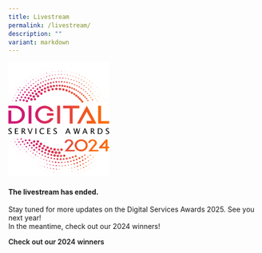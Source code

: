 ```yaml
---
title: Livestream
permalink: /livestream/
description: ""
variant: markdown
---
```

<style type="text/css">
.content h4 {
    color: #B41E8E;
    font-weight: 700;
    }
	a.bp-button{text-decoration: none;font-weight:600;}
	a.bp-button:hover{text-decoration: underline;}
</style>
<div class="row">
  <div class="col is-12 has-text-centered">
        <div><img style="max-width:40%" alt="2024 DSA logo" src="/images/DSA2024_logo.svg"></div>
    <h4><strong>The livestream has ended.</strong></h4>
      <p>Stay tuned for more updates on the Digital Services Awards 2025. See you next year!<br>In the meantime, check out our 2024 winners!</p>
    <a class="bp-button is-primary is-uppercase" href="/winners/2024/">Check out our 2024 winners</a> </div>
</div>